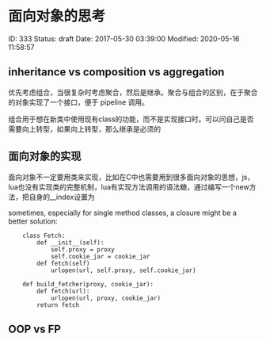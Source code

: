 # 面向对象的思考


ID: 333
Status: draft
Date: 2017-05-30 03:39:00
Modified: 2020-05-16 11:58:57


## inheritance vs composition vs aggregation

优先考虑组合，当很复杂时考虑聚合，然后是继承。聚合与组合的区别，在于聚合的对象实现了一个接口，便于 pipeline 调用。

组合用于想在新类中使用现有class的功能，而不是实现接口时。可以问自己是否需要向上转型，如果向上转型，那么继承是必须的


## 面向对象的实现

面向对象不一定要用类来实现，比如在C中也需要用到很多面向对象的思想，js，lua也没有实现类的完整机制，lua有实现方法调用的语法糖，通过编写一个new方法，把自身的__index设置为

sometimes, especially for single method classes, a closure might be a better solution:

```
    class Fetch:
        def __init__(self):
            self.proxy = proxy
            self.cookie_jar = cookie_jar
        def fetch(self)
            urlopen(url, self.proxy, self.cookie_jar)

    def build_fetcher(proxy, cookie_jar):
        def fetch(url):
            urlopen(url, proxy, cookie_jar)
        return fetch
```

## OOP vs FP
